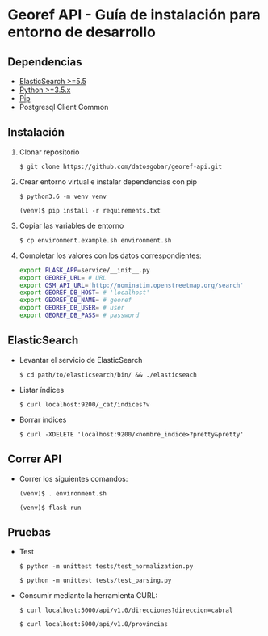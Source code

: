 # Georef API - Guía de instalación para entorno de desarrollo

## Dependencias

- [ElasticSearch >=5.5](https://www.elastic.co/guide/en/elasticsearch/reference/current/_installation.html)
- [Python >=3.5.x](https://www.python.org/downloads/)
- [Pip](https://pip.pypa.io/en/stable/installing/)
- Postgresql Client Common

## Instalación

1. Clonar repositorio

    `$ git clone https://github.com/datosgobar/georef-api.git`
    
2. Crear entorno virtual e instalar dependencias con pip

    `$ python3.6 -m venv venv`
    
    `(venv)$ pip install -r requirements.txt`

3. Copiar las variables de entorno

    `$ cp environment.example.sh environment.sh`
    
4. Completar los valores con los datos correspondientes:

    ```bash
    export FLASK_APP=service/__init__.py
    export GEOREF_URL= # URL
    export OSM_API_URL='http://nominatim.openstreetmap.org/search'
    export GEOREF_DB_HOST= # 'localhost'
    export GEOREF_DB_NAME= # georef 
    export GEOREF_DB_USER= # user
    export GEOREF_DB_PASS= # password
    ```
 
## ElasticSearch

- Levantar el servicio de ElasticSearch

  `$ cd path/to/elasticsearch/bin/ && ./elasticseach`
  
- Listar índices

  `$ curl localhost:9200/_cat/indices?v`

- Borrar índices

  `$ curl -XDELETE 'localhost:9200/<nombre_indice>?pretty&pretty'`

## Correr API 

- Correr los siguientes comandos:

    `(venv)$ . environment.sh`
    
    `(venv)$ flask run`

## Pruebas

- Test

  `$ python -m unittest tests/test_normalization.py`
  
  `$ python -m unittest tests/test_parsing.py`
  
- Consumir mediante la herramienta CURL:

  `$ curl localhost:5000/api/v1.0/direcciones?direccion=cabral`
  
  `$ curl localhost:5000/api/v1.0/provincias`
